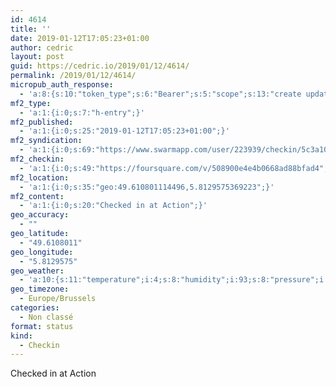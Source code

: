 ```yaml
---
id: 4614
title: ''
date: 2019-01-12T17:05:23+01:00
author: cedric
layout: post
guid: https://cedric.io/2019/01/12/4614/
permalink: /2019/01/12/4614/
micropub_auth_response:
  - 'a:8:{s:10:"token_type";s:6:"Bearer";s:5:"scope";s:13:"create update";s:2:"me";s:18:"https://cedric.io/";s:9:"issued_by";s:45:"https://cedric.io/wp-json/indieauth/1.0/token";s:9:"client_id";s:27:"https://ownyourswarm.p3k.io";s:9:"issued_at";i:1542614471;s:4:"user";i:1;s:13:"last_accessed";i:1547309146;}'
mf2_type:
  - 'a:1:{i:0;s:7:"h-entry";}'
mf2_published:
  - 'a:1:{i:0;s:25:"2019-01-12T17:05:23+01:00";}'
mf2_syndication:
  - 'a:1:{i:0;s:69:"https://www.swarmapp.com/user/223939/checkin/5c3a1043f870fd002c46919a";}'
mf2_checkin:
  - 'a:1:{i:0;s:49:"https://foursquare.com/v/508900e4e4b0668ad88bfad4";}'
mf2_location:
  - 'a:1:{i:0;s:35:"geo:49.610801114496,5.8129575369223";}'
mf2_content:
  - 'a:1:{i:0;s:20:"Checked in at Action";}'
geo_accuracy:
  - ""
geo_latitude:
  - "49.6108011"
geo_longitude:
  - "5.8129575"
geo_weather:
  - 'a:10:{s:11:"temperature";i:4;s:8:"humidity";i:93;s:8:"pressure";i:1018;s:10:"cloudiness";i:75;s:4:"wind";a:2:{s:5:"speed";d:7.2;s:6:"degree";i:240;}s:7:"summary";s:10:"light rain";s:4:"icon";s:11:"wi-sprinkle";s:10:"visibility";i:3000;s:7:"sunrise";s:25:"2019-01-12T08:29:48+01:00";s:6:"sunset";s:25:"2019-01-12T17:00:06+01:00";}'
geo_timezone:
  - Europe/Brussels
categories:
  - Non classé
format: status
kind:
  - Checkin
---
```

Checked in at Action